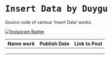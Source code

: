 <h1><samp>Insert Data by Duygu</samp></h1>

Source code of various ‘Insert Data’ works.

[![Instagram Badge](https://img.shields.io/badge/-Insert%20Data%20on%20Instagram-F5EDEA?logo=instagram&logoColor=black&style=flat)](https://instagram.com/insert.data)


| Name work 	| Publish Date 	| Link to Post	|
|-----------------	|--------------------	|---------	|
|                 	|                    	|         	|
|                 	|                    	|         	|
|                 	|                    	|         	|
